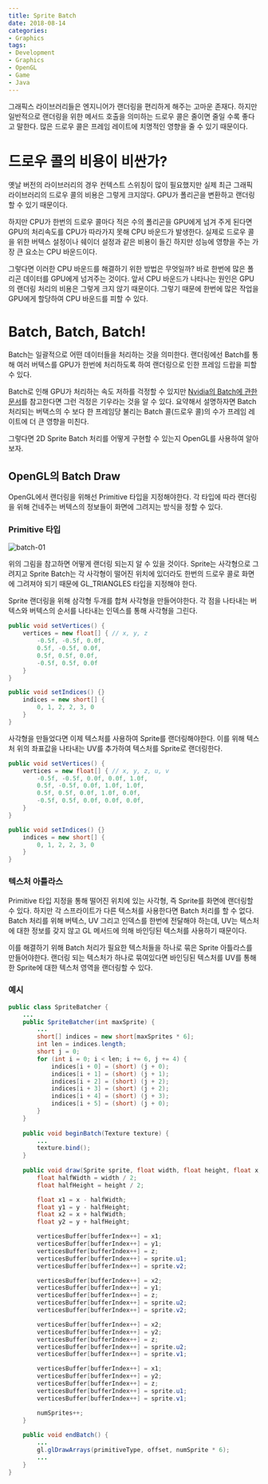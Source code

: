```yaml
---
title: Sprite Batch
date: 2018-08-14
categories:
- Graphics
tags:
- Development
- Graphics
- OpenGL
- Game
- Java
---
```


그래픽스 라이브러리들은 엔지니어가 랜더링을 편리하게 해주는 고마운 존재다. 하지만 일반적으로 랜더링을 위한 메서드 호출을 의미하는 드로우 콜은 줄이면 줄일 수록 좋다고 말한다. 많은 드로우 콜은 프레임 레이트에 치명적인 영향을 줄 수 있기 때문이다.

# 드로우 콜의 비용이 비싼가?

옛날 버전의 라이브러리의 경우 컨텍스트 스위칭이 많이 필요했지만 실제 최근 그래픽 라이브러리의 드로우 콜의 비용은 그렇게 크지않다. GPU가 폴리곤을 변환하고 랜더링할 수 있기 때문이다.

하지만 CPU가 한번의 드로우 콜마다 적은 수의 폴리곤을 GPU에게 넘겨 주게 된다면 GPU의 처리속도를 CPU가 따라가지 못해 CPU 바운드가 발생한다. 실제로 드로우 콜을 위한 버텍스 설정이나 쉐이더 설정과 같은 비용이 들긴 하지만 성능에 영향을 주는 가장 큰 요소는 CPU 바운드이다.

그렇다면 이러한 CPU 바운드를 해결하기 위한 방법은 무엇일까? 바로 한번에 많은 폴리곤 데이터를 GPU에게 넘겨주는 것이다. 앞서 CPU 바운드가 나타나는 원인은 GPU의 랜더링 처리의 비용은 그렇게 크지 않기 때문이다. 그렇기 때문에 한번에 많은 작업을 GPU에게 할당하여 CPU 바운드를 피할 수 있다.

# Batch, Batch, Batch!

Batch는 일괄적으로 어떤 데이터들을 처리하는 것을 의미한다. 랜더링에선 Batch를 통해 여러 버텍스를 GPU가 한번에 처리하도록 하여 랜더링으로 인한 프레임 드랍을 피할 수 있다.

Batch로 인해 GPU가 처리하는 속도 저하를 걱정할 수 있지만 [Nvidia의 Batch에 관한 문서](https://www.nvidia.com/docs/IO/8228/BatchBatchBatch.pdf)를 참고한다면 그런 걱정은 기우라는 것을 알 수 있다. 요약해서 설명하자면 Batch 처리되는 버택스의 수 보다 한 프레임당 불리는 Batch 콜(드로우 콜)의 수가 프레임 레이트에 더 큰 영향을 미친다.

그렇다면 2D Sprite Batch 처리를 어떻게 구현할 수 있는지 OpenGL를 사용하여 알아보자.

## OpenGL의 Batch Draw

OpenGL에서 랜더링을 위해선 Primitive 타입을 지정해야한다. 각 타입에 따라 랜더링을 위해 건네주는 버텍스의 정보들이 화면에 그려지는 방식을 정할 수 있다.

### Primitive 타입

![batch-01](https://user-images.githubusercontent.com/18159012/44219087-2021b580-a1b6-11e8-8eb1-f10eba7ff06e.png)

위의 그림을 참고하면 어떻게 랜더링 되는지 알 수 있을 것이다. Sprite는 사각형으로 그려지고 Sprite Batch는 각 사각형이 떨어진 위치에 있더라도 한번의 드로우 콜로 화면에 그려져야 되기 때문에 GL_TRIANGLES 타입을 지정해야 한다.

Sprite 랜더링을 위해 삼각형 두개를 합쳐 사각형을 만들어야한다. 각 점을 나타내는 버텍스와 버텍스의 순서를 나타내는 인덱스를 통해 사각형을 그린다.

```java
public void setVertices() {
    vertices = new float[] { // x, y, z
        -0.5f, -0.5f, 0.0f,
        0.5f, -0.5f, 0.0f,
        0.5f, 0.5f, 0.0f,
        -0.5f, 0.5f, 0.0f
    }
}

public void setIndices() {}
    indices = new short[] {
        0, 1, 2, 2, 3, 0
    }
}
```

사각형을 만들었다면 이제 텍스처를 사용하여 Sprite를 랜더링해야한다. 이를 위해 텍스처 위의 좌표값을 나타내는 UV를 추가하여 텍스처를 Sprite로 랜더링한다. 

```java
public void setVertices() {
    vertices = new float[] { // x, y, z, u, v
        -0.5f, -0.5f, 0.0f, 0.0f, 1.0f,
        0.5f, -0.5f, 0.0f, 1.0f, 1.0f,
        0.5f, 0.5f, 0.0f, 1.0f, 0.0f,
        -0.5f, 0.5f, 0.0f, 0.0f, 0.0f,
    }
}

public void setIndices() {}
    indices = new short[] {
        0, 1, 2, 2, 3, 0
    }
}
```

### 텍스처 아틀라스

Primitive 타입 지정을 통해 떨어진 위치에 있는 사각형, 즉 Sprite를 화면에 랜더링할 수 있다. 하지만 각 스프라이트가 다른 텍스처를 사용한다면 Batch 처리를 할 수 없다. Batch 처리를 위해 버텍스, UV 그리고 인덱스를 한번에 전달해야 하는데, UV는 텍스처에 대한 정보를 갖지 않고 GL 메서드에 의해 바인딩된 텍스처를 사용하기 때문이다.

이를 해결하기 위해 Batch 처리가 필요한 텍스처들을 하나로 묶은 Sprite 아틀라스를 만들어야한다. 랜더링 되는 텍스처가 하나로 묶여있다면 바인딩된 텍스처를 UV를 통해 한 Sprite에 대한 텍스처 영역을 랜더링할 수 있다.

### 예시

```java
public class SpriteBatcher {
    ...
    public SpriteBatcher(int maxSprite) {
        ...
        short[] indices = new short[maxSprites * 6];
        int len = indices.length;
        short j = 0;
        for (int i = 0; i < len; i += 6, j += 4) {
            indices[i + 0] = (short) (j + 0);
            indices[i + 1] = (short) (j + 1);
            indices[i + 2] = (short) (j + 2);
            indices[i + 3] = (short) (j + 2);
            indices[i + 4] = (short) (j + 3);
            indices[i + 5] = (short) (j + 0);
        }
    }
    
    public void beginBatch(Texture texture) {
        ...
        texture.bind();
    }
    
    public void draw(Sprite sprite, float width, float height, float x, float y, float z) {
        float halfWidth = width / 2;
        float halfHeight = height / 2;

        float x1 = x - halfWidth;
        float y1 = y - halfHeight;
        float x2 = x + halfWidth;
        float y2 = y + halfHeight;

        verticesBuffer[bufferIndex++] = x1;
        verticesBuffer[bufferIndex++] = y1;
        verticesBuffer[bufferIndex++] = z;
        verticesBuffer[bufferIndex++] = sprite.u1;
        verticesBuffer[bufferIndex++] = sprite.v2;

        verticesBuffer[bufferIndex++] = x2;
        verticesBuffer[bufferIndex++] = y1;
        verticesBuffer[bufferIndex++] = z;
        verticesBuffer[bufferIndex++] = sprite.u2;
        verticesBuffer[bufferIndex++] = sprite.v2;

        verticesBuffer[bufferIndex++] = x2;
        verticesBuffer[bufferIndex++] = y2;
        verticesBuffer[bufferIndex++] = z;
        verticesBuffer[bufferIndex++] = sprite.u2;
        verticesBuffer[bufferIndex++] = sprite.v1;

        verticesBuffer[bufferIndex++] = x1;
        verticesBuffer[bufferIndex++] = y2;
        verticesBuffer[bufferIndex++] = z;
        verticesBuffer[bufferIndex++] = sprite.u1;
        verticesBuffer[bufferIndex++] = sprite.v1;

        numSprites++;
    }
    
    public void endBatch() {
        ...
        gl.glDrawArrays(primitiveType, offset, numSprite * 6);
        ...
    }
}
```

